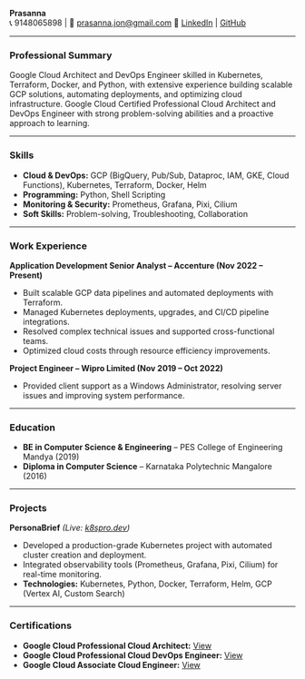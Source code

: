 **Prasanna**  
📞 9148065898 | 📧 [prasanna.jon@gmail.com](mailto:prasanna.jon@gmail.com)  🔗 [LinkedIn](https://www.linkedin.com/in/prasanna-poojari/) | [GitHub](https://github.com/prasanna-p/PersonaBrief) 

---
### **Professional Summary**
Google Cloud Architect and DevOps Engineer skilled in Kubernetes, Terraform, Docker, and Python, with extensive experience building scalable GCP solutions, automating deployments, and optimizing cloud infrastructure. Google Cloud Certified Professional Cloud Architect and DevOps Engineer with strong problem-solving abilities and a proactive approach to learning.

---
### **Skills**
- **Cloud & DevOps:** GCP (BigQuery, Pub/Sub, Dataproc, IAM, GKE, Cloud Functions), Kubernetes, Terraform, Docker, Helm  
- **Programming:** Python, Shell Scripting  
- **Monitoring & Security:** Prometheus, Grafana, Pixi, Cilium  
- **Soft Skills:** Problem-solving, Troubleshooting, Collaboration

---
### **Work Experience**
**Application Development Senior Analyst – Accenture (Nov 2022 – Present)**  
- Built scalable GCP data pipelines and automated deployments with Terraform.  
- Managed Kubernetes deployments, upgrades, and CI/CD pipeline integrations.  
- Resolved complex technical issues and supported cross-functional teams.  
- Optimized cloud costs through resource efficiency improvements.

**Project Engineer – Wipro Limited (Nov 2019 – Oct 2022)**  
- Provided client support as a Windows Administrator, resolving server issues and improving system performance.

---
### **Education**
- **BE in Computer Science & Engineering** – PES College of Engineering Mandya (2019)  
- **Diploma in Computer Science** – Karnataka Polytechnic Mangalore (2016)

---
### **Projects**
**PersonaBrief** *(Live: [k8spro.dev](https://k8spro.dev))*  
- Developed a production-grade Kubernetes project with automated cluster creation and deployment.  
- Integrated observability tools (Prometheus, Grafana, Pixi, Cilium) for real-time monitoring.  
- **Technologies:** Kubernetes, Python, Docker, Terraform, Helm, GCP (Vertex AI, Custom Search)

---
### **Certifications**
- **Google Cloud Professional Cloud Architect:** [View](https://google.accredible.com/9c01331f-47b8-4988-95ac-7e5864e0bce1#acc.lHG9edWV)  
- **Google Cloud Professional Cloud DevOps Engineer:** [View](https://google.accredible.com/4dbf6f7e-2bbf-438a-8579-992d24ad3cf0)  
- **Google Cloud Associate Cloud Engineer:** [View](https://www.credential.net/1e7d9b89-96b1-4806-80a9-f350025d0756)
